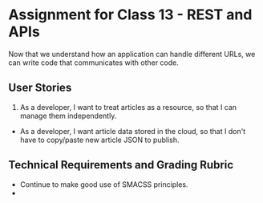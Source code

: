 # Assignment for Class 13 - REST and APIs

Now that we understand how an application can handle different URLs, we can write code that communicates with other code.

## User Stories
 1. As a developer, I want to treat articles as a resource, so that I can manage them independently.
 - As a developer, I want article data stored in the cloud, so that I don't have to copy/paste new article JSON to publish.

## Technical Requirements and Grading Rubric
 - Continue to make good use of SMACSS principles.
 -
